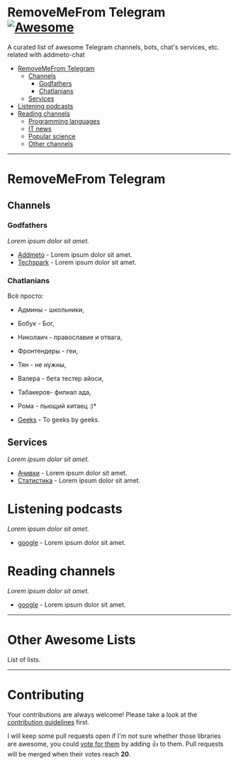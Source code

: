 # RemoveMeFrom Telegram [![Awesome](https://cdn.rawgit.com/sindresorhus/awesome/d7305f38d29fed78fa85652e3a63e154dd8e8829/media/badge.svg)](https://github.com)

A curated list of awesome Telegram channels, bots, chat's services, etc. related with addmeto-chat

- [RemoveMeFrom Telegram](#removemefrom-telegram)
    - [Channels](#channels)
        - [Godfathers](#godfathers)
        - [Chatlanians](#chatlanians)
    - [Services](#services)
- [Listening podcasts](#listening-podcasts)
- [Reading channels](#reading-channels)
    - [Programming languages](#programming-languages)
    - [IT news](#it-news)
    - [Popular science](#popular-science)
    - [Other channels](#other-channels)

- - -

# RemoveMeFrom Telegram

## Channels

### Godfathers

*Lorem ipsum dolor sit amet.*

* [Addmeto](https://t.me/addmeto) - Lorem ipsum dolor sit amet.
* [Techspark](https://t.me/techsparks) - Lorem ipsum dolor sit amet.

### Chatlanians

Всё просто:
* Админы - школьники,
* Бобук - Бог,
* Николаич - православие и отвага,
* Фронтендеры - геи,
* Тян - не нужны,
* Валера - бета тестер айоси,
* Табакеров- филиал ада,
* Рома - пьющий китаец :)*

* [Geeks](https://t.me/g33ks) - To geeks by geeks.

## Services

*Lorem ipsum dolor sit amet.*

* [Ачивки](https://goo.gl) - Lorem ipsum dolor sit amet.
* [Статистика](https://goo.gl) - Lorem ipsum dolor sit amet.

# Listening podcasts

*Lorem ipsum dolor sit amet.*

* [google](https://goo.gl) - Lorem ipsum dolor sit amet.

# Reading channels

*Lorem ipsum dolor sit amet.*

* [google](https://goo.gl) - Lorem ipsum dolor sit amet.

- - -

# Other Awesome Lists

List of lists.

- - -
# Contributing

Your contributions are always welcome! Please take a look at the [contribution guidelines](https://goo.gl) first.

I will keep some pull requests open if I'm not sure whether those libraries are awesome, you could [vote for them](https://goo.gl) by adding :+1: to them. Pull requests will be merged when their votes reach **20**.
